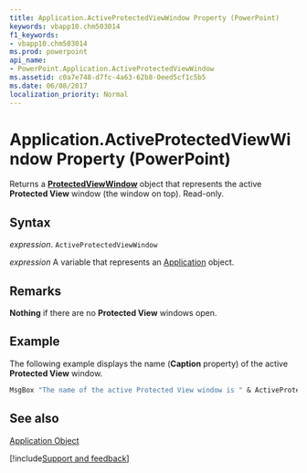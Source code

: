 ```yaml
---
title: Application.ActiveProtectedViewWindow Property (PowerPoint)
keywords: vbapp10.chm503014
f1_keywords:
- vbapp10.chm503014
ms.prod: powerpoint
api_name:
- PowerPoint.Application.ActiveProtectedViewWindow
ms.assetid: c0a7e748-d7fc-4a63-62b8-0eed5cf1c5b5
ms.date: 06/08/2017
localization_priority: Normal
---
```



# Application.ActiveProtectedViewWindow Property (PowerPoint)

Returns a  **[ProtectedViewWindow](PowerPoint.ProtectedViewWindow.md)** object that represents the active **Protected View** window (the window on top). Read-only.


## Syntax

 _expression_. `ActiveProtectedViewWindow`

_expression_ A variable that represents an [Application](./PowerPoint.Application.md) object.


## Remarks

 **Nothing** if there are no **Protected View** windows open.


## Example

The following example displays the name (**Caption** property) of the active **Protected View** window.


```vb
MsgBox "The name of the active Protected View window is " & ActiveProtectedWindow.Caption
```


## See also


[Application Object](PowerPoint.Application.md)

[!include[Support and feedback](~/includes/feedback-boilerplate.md)]
